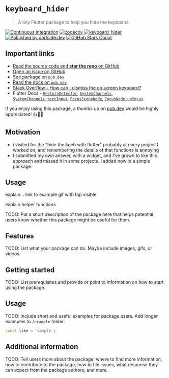 # `keyboard_hider`

> A tiny Flutter package to help you hide the keyboard.




[![Continuous Integration](https://github.com/dartsidedev/keyboard_hider/workflows/Continuous%20Integration/badge.svg?branch=main)](https://github.com/dartsidedev/keyboard_hider/actions) [![codecov](https://codecov.io/gh/dartsidedev/keyboard_hider/branch/main/graph/badge.svg)](https://codecov.io/gh/dartsidedev/keyboard_hider) [![keyboard_hider](https://img.shields.io/pub/v/keyboard_hider?label=keyboard_hider&logo=dart)](https://pub.dev/packages/keyboard_hider 'See keyboard_hider package info on pub.dev') [![Published by dartside.dev](https://img.shields.io/static/v1?label=Published%20by&message=dartside.dev&logo=dart&logoWidth=30&color=40C4FF&labelColor=1d599b&labelWidth=100)](https://pub.dev/publishers/dartside.dev/packages) [![GitHub Stars Count](https://img.shields.io/github/stars/dartsidedev/keyboard_hider?logo=github)](https://github.com/dartsidedev/keyboard_hider 'Star me on GitHub!')

## Important links

* [Read the source code and **star the repo** on GitHub](https://github.com/dartsidedev/keyboard_hider)
* [Open an issue on GitHub](https://github.com/dartsidedev/keyboard_hider/issues)
* [See package on `pub.dev`](https://pub.dev/packages/keyboard_hider)
* [Read the docs on `pub.dev`](https://pub.dev/documentation/keyboard_hider/latest/)
* [Stack Overflow - How can I dismiss the on screen keyboard?](https://stackoverflow.com/questions/44991968/how-can-i-dismiss-the-on-screen-keyboard)
* Flutter Docs - [`GestureDetector`](https://api.flutter.dev/flutter/widgets/GestureDetector-class.html), [`SystemChannels`](https://api.flutter.dev/flutter/services/SystemChannels-class.html), [`SystemChannels.textInput`](https://api.flutter.dev/flutter/services/SystemChannels/textInput-constant.html), [`FocusScopeNode`](https://api.flutter.dev/flutter/widgets/FocusScopeNode-class.html), [`FocusNode.unfocus`](https://api.flutter.dev/flutter/widgets/FocusNode/unfocus.html)

If you enjoy using this package, a thumbs up on [pub.dev](https://pub.dev/packages/keyboard_hider) would be highly appreciated! 👍💙🚀

## Motivation

* i visited for the "hide the keeb with flutter" probably at every project I worked on, and remembering the details of that functions is annoying
* I submitted my own answer, with a widget, and I've grown to like this approach and missed it in some projects. I added now in a simple package

## Usage

explain...
link to example
gif with tap visible

explain helper functions


<!-- 
This README describes the package. If you publish this package to pub.dev,
this README's contents appear on the landing page for your package.

For information about how to write a good package README, see the guide for
[writing package pages](https://dart.dev/guides/libraries/writing-package-pages). 

For general information about developing packages, see the Dart guide for
[creating packages](https://dart.dev/guides/libraries/create-library-packages)
and the Flutter guide for
[developing packages and plugins](https://flutter.dev/developing-packages). 
-->

TODO: Put a short description of the package here that helps potential users
know whether this package might be useful for them.

## Features

TODO: List what your package can do. Maybe include images, gifs, or videos.

## Getting started

TODO: List prerequisites and provide or point to information on how to
start using the package.

## Usage

TODO: Include short and useful examples for package users. Add longer examples
to `/example` folder. 

```dart
const like = 'sample';
```

## Additional information

TODO: Tell users more about the package: where to find more information, how to 
contribute to the package, how to file issues, what response they can expect 
from the package authors, and more.
